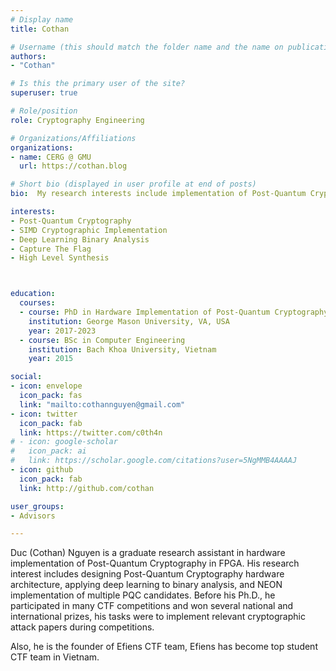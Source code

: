 ```yaml
---
# Display name
title: Cothan

# Username (this should match the folder name and the name on publications)
authors:
- "Cothan"

# Is this the primary user of the site?
superuser: true

# Role/position
role: Cryptography Engineering

# Organizations/Affiliations
organizations:
- name: CERG @ GMU
  url: https://cothan.blog

# Short bio (displayed in user profile at end of posts)
bio:  My research interests include implementation of Post-Quantum Cryptography using High Level Synthesis in FPGA and NEON instruction in ARM platform, beside, sometimes I play CTFs, Crypto and Reverse Engineering are my favorite categories.

interests:
- Post-Quantum Cryptography
- SIMD Cryptographic Implementation
- Deep Learning Binary Analysis
- Capture The Flag
- High Level Synthesis



education:
  courses:
  - course: PhD in Hardware Implementation of Post-Quantum Cryptography
    institution: George Mason University, VA, USA
    year: 2017-2023
  - course: BSc in Computer Engineering
    institution: Bach Khoa University, Vietnam
    year: 2015

social:
- icon: envelope
  icon_pack: fas
  link: "mailto:cothannguyen@gmail.com"
- icon: twitter
  icon_pack: fab
  link: https://twitter.com/c0th4n
# - icon: google-scholar
#   icon_pack: ai
#   link: https://scholar.google.com/citations?user=5NgMMB4AAAAJ
- icon: github
  icon_pack: fab
  link: http://github.com/cothan

user_groups:
- Advisors

---
```


Duc (Cothan) Nguyen is a graduate research assistant in hardware implementation of Post-Quantum Cryptography in FPGA. His research interest includes designing Post-Quantum Cryptography hardware architecture, applying deep learning to binary analysis, and NEON implementation of multiple PQC candidates. Before his Ph.D., he participated in many CTF competitions and won several national and international prizes, his tasks were to implement relevant cryptographic attack papers during competitions. 

Also, he is the founder of Efiens CTF team, Efiens has become top student CTF team in Vietnam. 


